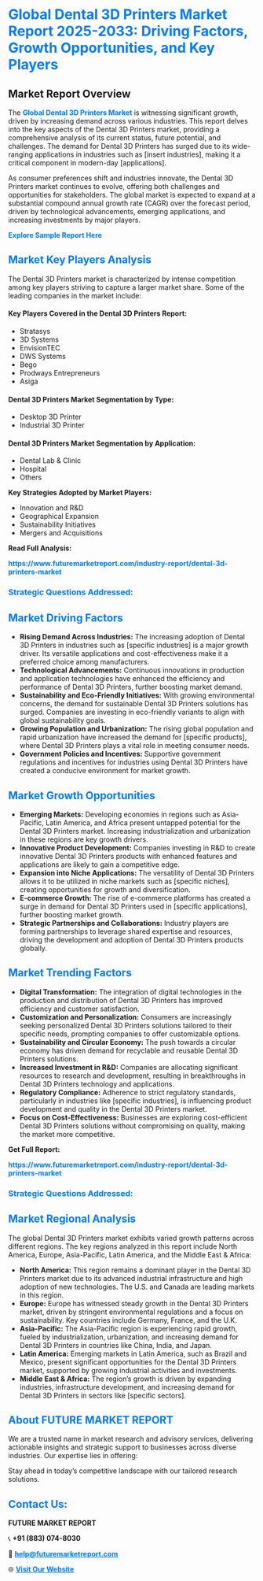 <h1 style="color: #007BFF;">Global Dental 3D Printers Market Report 2025-2033: Driving Factors, Growth Opportunities, and Key Players</h1>

<section id="overview">
<h2>Market Report Overview</h2>
<p>The <a href="https://www.futuremarketreport.com/industry-report/dental-3d-printers-market" style="color: #007BFF; text-decoration: none;"><strong>Global Dental 3D Printers Market</strong></a> is witnessing significant growth, driven by increasing demand across various industries. This report delves into the key aspects of the Dental 3D Printers market, providing a comprehensive analysis of its current status, future potential, and challenges. The demand for Dental 3D Printers has surged due to its wide-ranging applications in industries such as [insert industries], making it a critical component in modern-day [applications].</p>
<p>As consumer preferences shift and industries innovate, the Dental 3D Printers market continues to evolve, offering both challenges and opportunities for stakeholders. The global market is expected to expand at a substantial compound annual growth rate (CAGR) over the forecast period, driven by technological advancements, emerging applications, and increasing investments by major players.</p>
</section>

<section id="overview">
<p><a href="https://www.futuremarketreport.com/request-sample/reportId=106972" style="color: #007BFF; text-decoration: none;"><strong>Explore Sample Report Here</strong></a></p>
</section>

<section id="key-players">
<h2 style="color: #007BFF;">Market Key Players Analysis</h2>
<p>The Dental 3D Printers market is characterized by intense competition among key players striving to capture a larger market share. Some of the leading companies in the market include:</p>
<h4>Key Players Covered in the Dental 3D Printers Report:</h4>
<ul><li>Stratasys</li><li>3D Systems</li><li>EnvisionTEC</li><li>DWS Systems</li><li>Bego</li><li>Prodways Entrepreneurs</li><li>Asiga</li></ul>
<h4>Dental 3D Printers Market Segmentation by Type:</h4>
<ul><li>Desktop 3D Printer</li><li>Industrial 3D Printer</li></ul>

<h4>Dental 3D Printers Market Segmentation by Application:</h4>
<ul><li>Dental Lab &amp; Clinic</li><li>Hospital</li><li>Others</li></ul>
<p><strong>Key Strategies Adopted by Market Players:</strong></p>
<ul>
<li>Innovation and R&D</li>
<li>Geographical Expansion</li>
<li>Sustainability Initiatives</li>
<li>Mergers and Acquisitions</li>
</ul>
</section>

<section>
<p><strong>Read Full Analysis: </strong></p><a href="https://www.futuremarketreport.com/industry-report/dental-3d-printers-market" style="color: #007BFF; text-decoration: none;"><strong>https://www.futuremarketreport.com/industry-report/dental-3d-printers-market</strong></a>
<h3 style="color: #007BFF;">Strategic Questions Addressed:</h3>
</section>

<section id="driving-factors">
<h2 style="color: #007BFF;">Market Driving Factors</h2>
<ul>
<li><strong>Rising Demand Across Industries:</strong> The increasing adoption of Dental 3D Printers in industries such as [specific industries] is a major growth driver. Its versatile applications and cost-effectiveness make it a preferred choice among manufacturers.</li>
<li><strong>Technological Advancements:</strong> Continuous innovations in production and application technologies have enhanced the efficiency and performance of Dental 3D Printers, further boosting market demand.</li>
<li><strong>Sustainability and Eco-Friendly Initiatives:</strong> With growing environmental concerns, the demand for sustainable Dental 3D Printers solutions has surged. Companies are investing in eco-friendly variants to align with global sustainability goals.</li>
<li><strong>Growing Population and Urbanization:</strong> The rising global population and rapid urbanization have increased the demand for [specific products], where Dental 3D Printers plays a vital role in meeting consumer needs.</li>
<li><strong>Government Policies and Incentives:</strong> Supportive government regulations and incentives for industries using Dental 3D Printers have created a conducive environment for market growth.</li>
</ul>
</section>

<section id="growth-opportunities">
<h2 style="color: #007BFF;">Market Growth Opportunities</h2>
<ul>
<li><strong>Emerging Markets:</strong> Developing economies in regions such as Asia-Pacific, Latin America, and Africa present untapped potential for the Dental 3D Printers market. Increasing industrialization and urbanization in these regions are key growth drivers.</li>
<li><strong>Innovative Product Development:</strong> Companies investing in R&D to create innovative Dental 3D Printers products with enhanced features and applications are likely to gain a competitive edge.</li>
<li><strong>Expansion into Niche Applications:</strong> The versatility of Dental 3D Printers allows it to be utilized in niche markets such as [specific niches], creating opportunities for growth and diversification.</li>
<li><strong>E-commerce Growth:</strong> The rise of e-commerce platforms has created a surge in demand for Dental 3D Printers used in [specific applications], further boosting market growth.</li>
<li><strong>Strategic Partnerships and Collaborations:</strong> Industry players are forming partnerships to leverage shared expertise and resources, driving the development and adoption of Dental 3D Printers products globally.</li>
</ul>
</section>

<section id="trending-factors">
<h2 style="color: #007BFF;">Market Trending Factors</h2>
<ul>
<li><strong>Digital Transformation:</strong> The integration of digital technologies in the production and distribution of Dental 3D Printers has improved efficiency and customer satisfaction.</li>
<li><strong>Customization and Personalization:</strong> Consumers are increasingly seeking personalized Dental 3D Printers solutions tailored to their specific needs, prompting companies to offer customizable options.</li>
<li><strong>Sustainability and Circular Economy:</strong> The push towards a circular economy has driven demand for recyclable and reusable Dental 3D Printers solutions.</li>
<li><strong>Increased Investment in R&D:</strong> Companies are allocating significant resources to research and development, resulting in breakthroughs in Dental 3D Printers technology and applications.</li>
<li><strong>Regulatory Compliance:</strong> Adherence to strict regulatory standards, particularly in industries like [specific industries], is influencing product development and quality in the Dental 3D Printers market.</li>
<li><strong>Focus on Cost-Effectiveness:</strong> Businesses are exploring cost-efficient Dental 3D Printers solutions without compromising on quality, making the market more competitive.</li>
</ul>
</section>

<section>
<p><strong>Get Full Report: </strong></p><a href="https://www.futuremarketreport.com/industry-report/dental-3d-printers-market" style="color: #007BFF; text-decoration: none;"><strong>https://www.futuremarketreport.com/industry-report/dental-3d-printers-market</strong></a>
<h3 style="color: #007BFF;">Strategic Questions Addressed:</h3>
</section>


<section id="regional-analysis">
<h2 style="color: #007BFF;">Market Regional Analysis</h2>
<p>The global Dental 3D Printers market exhibits varied growth patterns across different regions. The key regions analyzed in this report include North America, Europe, Asia-Pacific, Latin America, and the Middle East & Africa:</p>
<ul>
<li><strong>North America:</strong> This region remains a dominant player in the Dental 3D Printers market due to its advanced industrial infrastructure and high adoption of new technologies. The U.S. and Canada are leading markets in this region.</li>
<li><strong>Europe:</strong> Europe has witnessed steady growth in the Dental 3D Printers market, driven by stringent environmental regulations and a focus on sustainability. Key countries include Germany, France, and the U.K.</li>
<li><strong>Asia-Pacific:</strong> The Asia-Pacific region is experiencing rapid growth, fueled by industrialization, urbanization, and increasing demand for Dental 3D Printers in countries like China, India, and Japan.</li>
<li><strong>Latin America:</strong> Emerging markets in Latin America, such as Brazil and Mexico, present significant opportunities for the Dental 3D Printers market, supported by growing industrial activities and investments.</li>
<li><strong>Middle East & Africa:</strong> The region’s growth is driven by expanding industries, infrastructure development, and increasing demand for Dental 3D Printers in sectors like [specific sectors].</li>
</ul>
</section>

<footer>
<h2 style="color: #007BFF;">About FUTURE MARKET REPORT</h2>
<p>We are a trusted name in market research and advisory services, delivering actionable insights and strategic support to businesses across diverse industries. Our expertise lies in offering:</p>

<p>Stay ahead in today’s competitive landscape with our tailored research solutions.</p>

<h2 style="color: #007BFF;">Contact Us:</h2>
<p><strong>FUTURE MARKET REPORT</strong></p>
<p>📞 <strong>+91 (883) 074-8030</strong></p>
<p>📧 <strong><a href="mailto:help@futuremarketreport.com" style="color: #007BFF;">help@futuremarketreport.com</a></strong></p>
<p>🌐 <strong><a href="https://www.futuremarketreport.com/" style="color: #007BFF;">Visit Our Website</a></strong></p>
</footer>